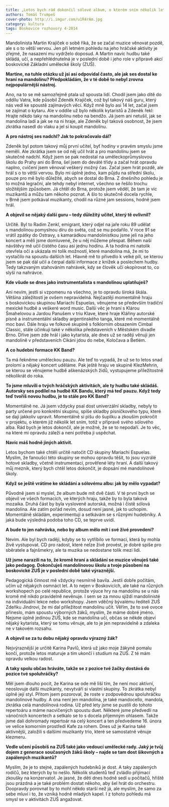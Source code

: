 ```yaml
---
title: „Letos bych rád dokončil sólové album, o kterém sním několik let,“ říká mandolinista Martin Krajíček
authors: Tomáš Trumpeš
cover-photo: http://i.imgur.com/u1R4rAm.jpg
category: kultura
tags: Boskovice rozhovory 4-2014
---
```


Mandolinista Martin Krajíček o sobě říká, že se začal muzice věnovat pozdě, ale s o to větší vervou. Jen při letmém pohledu na jeho hráčské aktivity je zřejmé, že nasazení mu vydrželo doposud. A Martin navíc hudbu také skládá, učí, a nepřehlédnutelná je v poslední době i jeho role v přípravě akcí boskovické Základní umělecké školy (ZUŠ).

**Martine, na tuhle otázku už jsi asi odpovídal často, ale jak ses dostal ke hraní na mandolínu? Předpokládám, že v té době to nebyl zrovna nejpopulárnější nástroj.**

Ano, na to se mě samozřejmě ptala už spousta lidí. Chodil jsem jako dítě do oddílu Vatra, kde působil Zdeněk Krajíček, což byl takový náš guru, který nás vedl ke spoustě zajímavých věcí. Když mně bylo asi 14 let, začal jsem se zajímat o kytaru. Ale v oddíle už bylo několik kytaristů a Zdeněk řekl: Hrajte někdo taky na mandolínu nebo na bendžo. Já jsem ani netušil, jak se mandolína ladí a jak se na ni hraje, ale Zdeněk byl taková osobnost, že jsem zkrátka nasedl do vlaku a jel si koupit mandolínu.

**A pro nástroj ses nadchl? Jak to pokračovalo dál?**

Zdeněk byl potom takový můj první učitel, byť hodiny v pravém smyslu jsme neměli. Ale zkrátka jsem se od něj učil hrát a pro mandolínu jsem se skutečně nadchl. Když jsem se pak nedostal na uměleckoprůmyslovou školu do Prahy ani do Brna, šel jsem do deváté třídy a začal hrát opravdu naplno, cvičení jsem věnoval veškerý možný čas. Začal jsem hrát pozdě, ale hrál s o to větší vervou. Bylo mi úplně jedno, kam půjdu na střední školu, pouze pro mě bylo důležité, abych se dostal do Brna. Z dnešního pohledu je to možná legrační, ale tehdy nebyl internet, všechno se řešilo trochu složitějším způsobem. Já chtěl do Brna, protože jsem věděl, že tam je víc muzikantů a můžu tam někoho poznat. A šlo to skutečně docela rychle, v Brně jsem potkával muzikanty, chodil na různé jam sessions, hodně jsem hrál.

**A objevil se nějaký další guru – tedy důležitý učitel, který tě ovlivnil?**

Určitě. Byl to Radim Zenkl, emigrant, který odjel na jaře roku 89 udělat s mandolínou pomyslnou díru do světa, což se mu podařilo. V roce 91 se vrátil zpátky do Ostravy, s kamarádkou mandolinistkou jsme jeli na jeho koncert a měli jsme domluvené, že u něj můžeme přespat. Během naší návštěvy mě učil čistého času asi jednu hodinu. A ta hodina mi natolik otevřela oči a ukázala mi tolik možností, které mandolína má, že mi to vystačilo na spoustu dalších let. Hlavně mě to přivedlo k velké píli, se kterou jsem se pak dál učil a čerpal další informace z knížek a poslechem hudby. Tedy takzvaným stahováním nahrávek, kdy se člověk učí okopírovat to, co slyší na nahrávce.

**Kde všude se dnes jako instrumentalista s mandolínou uplatňuješ?**

Ani nevím, jestli si vzpomenu na všechno, je to opravdu široká škála. Většina záležitostí je ovšem nepravidelná. Nejčastěji momentálně hraju s boskovickou skupinou Mariachi Espuelas, věnujeme se především tradiční mexické hudbě a veškeré word music. Další věc je hraní s Klárou Šmahelovou a Jardou Panušem v triu Klave, které hraje Klářiny autorské písně a instrumentální skladby argentinského tanga, které mě momentálně moc baví. Dále hraju ve folkové skupině s folklorním obsazením Cimbal Classic, stále účinkuji také v několika představeních v Městském divadle Brno. Dříve jsem zde hrál i jako kytarista, ale dnes už se raději věnuji jen mandolíně v představeních Cikáni jdou do nebe, Koločava a Betlém. 

**A co hudební formace KK Band?**

Ta má řekněme uměleckou pauzu. Ale teď to vypadá, že už se to letos snad prolomí a nějaký koncert uděláme. Pak ještě hraju ve skupině KlezMehrin, se kterou se věnujeme hudbě aškenázských židů, vystupujeme příležitostně několikrát do roka.

**To jsme mluvili o tvých hráčských aktivitách, ale ty hudbu také skládáš. Autorsky ses podílel na hudbě KK Bandu, který má teď pauzu. Když tedy teď tvoříš novou hudbu, je to stále pro KK Band?**

Momentálně ne. Já jsem vždycky psal dost univerzální skladby, nebyly to party určené pro konkrétní skupinu, spíše skladby písničkového typu, které se dají jakkoliv upravit. Momentálně si píšu do šuplíku a zkouším pokročit v projektu, o kterém již několik let sním, totiž v přípravě svého sólového alba. Rád bych je letos dokončil, ale je možné, že se to nepodaří. Je to věc, na které mi opravdu záleží a není potřeba ji uspěchat.

**Navíc máš hodně jiných aktivit.**

Letos bychom také chtěli určitě natočit CD skupiny Mariachi Espuelas. Myslím, že fanoušci této skupiny se mohou opravdu těšit, to jsou vyzrálé hotové skladby, včetně instrumentací, prověřené léty hraní. A další takový můj mezník, který bych chtěl letos dokončit, je dopsání mé mandolínové školy.

**Když se ještě vrátíme ke skládání a sólovému albu: jak by mělo vypadat?**

Původně jsem si myslel, že album bude mít dvě části. V té první bych se objevil ve všech formacích, ve kterých hraju, takže by to byla taková mozaika. Druhá část by byla vysloveně autorská, možná i čistě sólová mandolína. Ale zatím pořád nevím, dosud není jasné, jak to uchopím. Momentálně skládám, experimentuji a setkávám se s různými hudebníky. A jaká bude výsledná podoba toho CD, se teprve uvidí.

**A bude to jen nahrávka, nebo by album mělo mít i své živé provedení?**

Nevím. Ale byl bych raději, kdyby se to vytříbilo ve formaci, která by mohla živě vystupovat. CD pro radost, které nelze živě provést, je dobré spíše pro sběratele a fajnšmekry, ale ta muzika se nedostane tolik mezi lidi.

**Už jsme narazili na to, že kromě hraní a skládání se muzice věnuješ také jako pedagog. Dokončuješ mandolínovou školu a tvoje působení na boskovické ZUŠ je v poslední době také výraznější.**

Pedagogická činnost mě vždycky nesmírně bavila. Jestli dobře počítám, učím už nějakých osmnáct let. A to nejen v Boskovicích, ale také na různých workshopech po celé republice, protože výuce hry na mandolínu se u nás kromě mě nikdo pravidelně nevěnuje. I sem se za mnou sjíždí mandolinisté na individuální lekce nebo workshopy. Jsem vděčný bývalému řediteli ZUŠ Zdeňku Jindrovi, že mi dal příležitost mandolínu učit. Věřím, že to své ovoce přineslo, mám spoustu výborných žáků, myslím, že máme dobré jméno. Nejsme úplně jedinou ZUŠ, kde se mandolína učí, občas se někde objeví nějaký kytarista, který se tomu věnuje, ale to je jen nepravidelně a zdaleka ne v takovém rozsahu.

**A objevil se za tu dobu nějaký opravdu výrazný žák?**

Nejvýraznější je určitě Karina Pavlů, která už jako moje žákyně pomalu končí, protože letos maturuje a tím ukončí i studium na ZUŠ. Z té mám opravdu velkou radost.

**A taky spolu občas hráváte, takže se z pozice tvé žačky dostává do pozice tvé spoluhráčky?**

Měl jsem dlouho pocit, že Karina se ode mě liší tím, že není moc aktivní, neoslovuje další muzikanty, nevytváří si vlastní skupiny. To zkrátka nebyl úplně její styl. Přitom jsem pozoroval, že roste v zodpovědnou spoluhráčku mandolínové hudby. A ona není jen mandolína, je také mandocello, mandola, zkrátka celá mandolínová rodina. Už před lety jsme se pustili do tohoto repertoáru a máme nacvičených spoustu duet. Některé jsme předvedli na vánočních koncertech a setkalo se to s docela příjemným ohlasem. Takže jsme dali dohromady repertoár na celý koncert a ten předvedeme 16. února ve velice komorním prostředí Kafe za rohem. Dnes už je Karina také aktivnější, založili s dalšími muzikanty trio, které se samostatně věnuje klezmeru.

**Vedle učení působíš na ZUŠ také jako vedoucí umělecké rady. Jaký je tvůj dojem z generace současných žáků školy – najde se tam dost šikovných a zapálených muzikantů?**

Myslím, že je to stejné, zapálených hudebníků je dost. A taky zapálených rodičů, bez kterých by to nešlo. Několik studentů teď zvládlo přijímací zkoušky na konzervatoř. Je jasné, že děti dnes hodně sedí u počítačů, hřiště jsou prázdná a je také problém dostat někoho, aby šel hrát do orchestru. Doopravdy porovnat by to mohl někdo starší než já, ale myslím, že samo za sebe mluví i to, že vzniká hodně mladých kapel. I z tohoto pohledu má smysl se v aktivitách ZUŠ angažovat.
